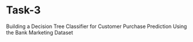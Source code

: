 # Task-3
Building a Decision Tree Classifier for Customer Purchase Prediction Using the Bank Marketing Dataset 
